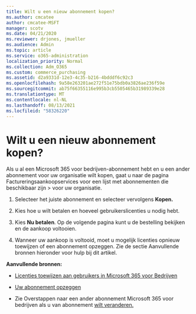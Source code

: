 ```yaml
---
title: Wilt u een nieuw abonnement kopen?
ms.author: cmcatee
author: cmcatee-MSFT
manager: scotv
ms.date: 04/21/2020
ms.reviewer: drjones, jmueller
ms.audience: Admin
ms.topic: article
ms.service: o365-administration
localization_priority: Normal
ms.collection: Adm_O365
ms.custom: commerce_purchasing
ms.assetid: d2a9331d-12e3-4c35-b216-4bdddf6c92c3
ms.openlocfilehash: 9a58e263201ae272f51e75bdb0a3826ae236f59e
ms.sourcegitcommit: ab75f66355116e995b3cb5505465b31989339e28
ms.translationtype: MT
ms.contentlocale: nl-NL
ms.lasthandoff: 08/13/2021
ms.locfileid: "58326220"
---
```

# <a name="looking-to-buy-a-new-subscription"></a>Wilt u een nieuw abonnement kopen?

Als u al een Microsoft 365 voor bedrijven-abonnement hebt en u een ander  abonnement voor uw organisatie wilt kopen, gaat u naar de pagina Factureringsaankoopservices voor een lijst met abonnementen die beschikbaar zijn \> [](https://go.microsoft.com/fwlink/p/?linkid=868433) voor uw organisatie.
 
1. Selecteer het juiste abonnement en selecteer vervolgens **Kopen.**

2. Kies hoe u wilt betalen en hoeveel gebruikerslicenties u nodig hebt.

3. Kies **Nu betalen**. Op de volgende pagina kunt u de bestelling bekijken en de aankoop voltooien.

4. Wanneer uw aankoop is voltooid, moet u mogelijk licenties opnieuw toewijzen of een abonnement opzeggen. Zie de sectie Aanvullende bronnen hieronder voor hulp bij dit artikel.

 **Aanvullende bronnen:**
  
- [Licenties toewijzen aan gebruikers in Microsoft 365 voor Bedrijven](https://docs.microsoft.com/microsoft-365/admin/add-users/add-users)
    
- [Uw abonnement opzeggen](https://docs.microsoft.com/microsoft-365/commerce/subscriptions/cancel-your-subscription)
    
- Zie Overstappen naar een ander abonnement Microsoft 365 voor bedrijven als u van abonnement [wilt veranderen.](https://docs.microsoft.com/microsoft-365/commerce/subscriptions/switch-to-a-different-plan)